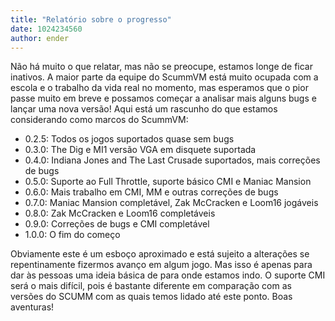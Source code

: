 ```yaml
---
title: "Relatório sobre o progresso"
date: 1024234560
author: ender
---
```


Não há muito o que relatar, mas não se preocupe, estamos longe de ficar inativos. A maior parte da equipe do ScummVM está muito ocupada com a escola e o trabalho da vida real no momento, mas esperamos que o pior passe muito em breve e possamos começar a analisar mais alguns bugs e lançar uma nova versão! Aqui está um rascunho do que estamos considerando como marcos do ScummVM:

*   0.2.5: Todos os jogos suportados quase sem bugs
*   0.3.0: The Dig e MI1 versão VGA em disquete suportada
*   0.4.0: Indiana Jones and The Last Crusade suportados, mais correções de bugs
*   0.5.0: Suporte ao Full Throttle, suporte básico CMI e Maniac Mansion
*   0.6.0: Mais trabalho em CMI, MM e outras correções de bugs
*   0.7.0: Maniac Mansion completável, Zak McCracken e Loom16 jogáveis
*   0.8.0: Zak McCracken e Loom16 completáveis
*   0.9.0: Correções de bugs e CMI completável
*   1.0.0: O fim do começo

Obviamente este é um esboço aproximado e está sujeito a alterações se repentinamente fizermos avanço em algum jogo. Mas isso é apenas para dar às pessoas uma ideia básica de para onde estamos indo. O suporte CMI será o mais difícil, pois é bastante diferente em comparação com as versões do SCUMM com as quais temos lidado até este ponto. Boas aventuras!
